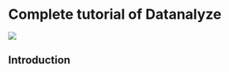 # Complete tutorial of Datanalyze

![](https://img.shields.io/badge/tutorial_version-t20.07.10-yellow.svg?style=flat-square)

## Introduction

